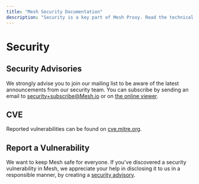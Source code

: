 ```yaml
---
title: "Mesh Security Documentation"
description: "Security is a key part of Mesh Proxy. Read the technical documentation to learn about security advisories, CVE, and how to report a vulnerability."
---
```


# Security

## Security Advisories

We strongly advise you to join our mailing list to be aware of the latest announcements from our security team.
You can subscribe by sending an email to security+subscribe@Mesh.io or on [the online viewer](https://groups.google.com/a/Mesh.io/forum/#!forum/security).

## CVE

Reported vulnerabilities can be found on
[cve.mitre.org](https://cve.mitre.org/cgi-bin/cvekey.cgi?keyword=Mesh).

## Report a Vulnerability

We want to keep Mesh safe for everyone.
If you've discovered a security vulnerability in Mesh,
we appreciate your help in disclosing it to us in a responsible manner,
by creating a [security advisory](https://github.com/Mesh/Mesh/security/advisories).
